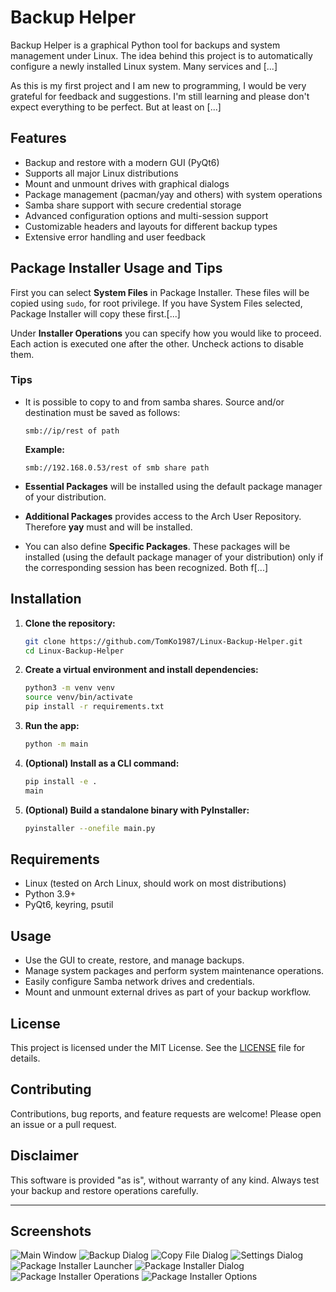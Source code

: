 # Backup Helper

Backup Helper is a graphical Python tool for backups and system management under Linux. The idea behind this project is to automatically configure a newly installed Linux system. Many services and [...]

As this is my first project and I am new to programming, I would be very grateful for feedback and suggestions. I'm still learning and please don't expect everything to be perfect. But at least on [...]

## Features

- Backup and restore with a modern GUI (PyQt6)
- Supports all major Linux distributions
- Mount and unmount drives with graphical dialogs
- Package management (pacman/yay and others) with system operations
- Samba share support with secure credential storage
- Advanced configuration options and multi-session support
- Customizable headers and layouts for different backup types
- Extensive error handling and user feedback

## Package Installer Usage and Tips

First you can select **System Files** in Package Installer. These files will be copied using `sudo`, for root privilege. If you have System Files selected, Package Installer will copy these first.[...]

Under **Installer Operations** you can specify how you would like to proceed. Each action is executed one after the other. Uncheck actions to disable them.

### Tips

- It is possible to copy to and from samba shares. Source and/or destination must be saved as follows:

    ```
    smb://ip/rest of path
    ```

    **Example:**  
    ```
    smb://192.168.0.53/rest of smb share path
    ```

- **Essential Packages** will be installed using the default package manager of your distribution.
- **Additional Packages** provides access to the Arch User Repository. Therefore **yay** must and will be installed.
- You can also define **Specific Packages**. These packages will be installed (using the default package manager of your distribution) only if the corresponding session has been recognized. Both f[...]


## Installation

1. **Clone the repository:**
    ```sh    
    git clone https://github.com/TomKo1987/Linux-Backup-Helper.git
    cd Linux-Backup-Helper
    ```

2. **Create a virtual environment and install dependencies:**
    ```sh
    python3 -m venv venv
    source venv/bin/activate
    pip install -r requirements.txt
    ```

3. **Run the app:**
    ```sh
    python -m main
    ```

4. **(Optional) Install as a CLI command:**
    ```sh
    pip install -e .
    main
    ```

5. **(Optional) Build a standalone binary with PyInstaller:**
    ```sh
    pyinstaller --onefile main.py
    ```

## Requirements

- Linux (tested on Arch Linux, should work on most distributions)
- Python 3.9+
- PyQt6, keyring, psutil

## Usage

- Use the GUI to create, restore, and manage backups.
- Manage system packages and perform system maintenance operations.
- Easily configure Samba network drives and credentials.
- Mount and unmount external drives as part of your backup workflow.

## License

This project is licensed under the MIT License. See the [LICENSE](LICENSE) file for details.

## Contributing

Contributions, bug reports, and feature requests are welcome! Please open an issue or a pull request.

## Disclaimer

This software is provided "as is", without warranty of any kind. Always test your backup and restore operations carefully.


---

## Screenshots

![Main Window](images/Main.png)
![Backup Dialog](images/Backup.png)
![Copy File Dialog](images/Copy%20File%20Dialog.png)
![Settings Dialog](images/Settings.png)
![Package Installer Launcher](images/Package%20Installer%20Launcher.png)
![Package Installer Dialog](images/Package%20Installer%20Dialog.png)
![Package Installer Operations](images/Package%20Installer%20Operations.png)
![Package Installer Options](images/Package%20Installer%20Options.png)

